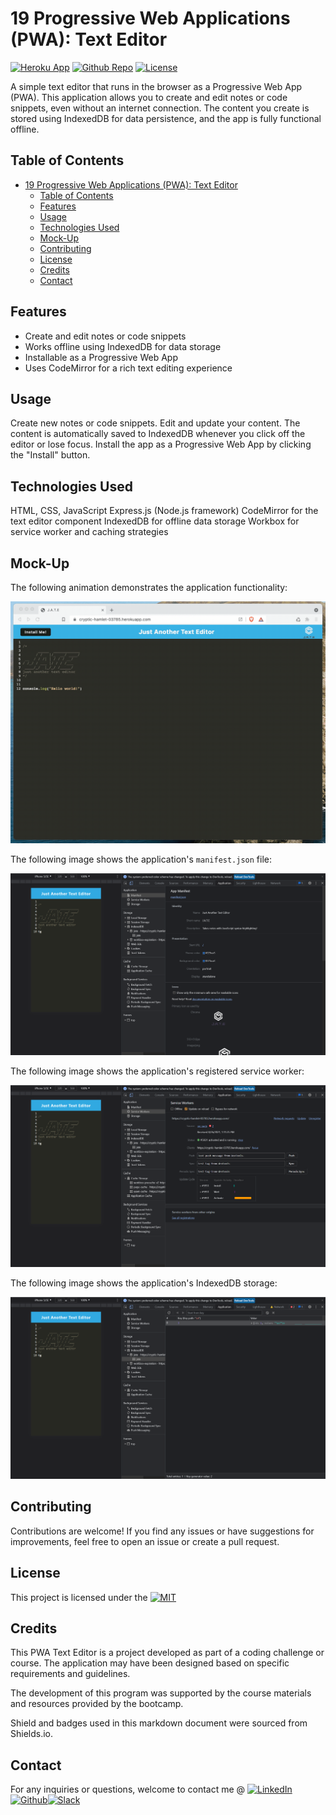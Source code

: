 # 19 Progressive Web Applications (PWA): Text Editor

[![Heroku App](https://img.shields.io/badge/Heroku-Deployed-blueviolet?logo=heroku)](https://github.com/jenho-webdev/JATE_Text_Editor)
[![Github Repo](https://img.shields.io/badge/GitHub_Project_Board-Deployed-blue?logo=github)](https://github.com/jenho-webdev/JATE_Text_Editor)
[![License](https://img.shields.io/badge/License-MIT-blue.svg)](https://github.com/jenho-webdev/Jate_Text_Editor/blob/main/LICENSE)


A simple text editor that runs in the browser as a Progressive Web App (PWA). This application allows you to create and edit notes or code snippets, even without an internet connection. The content you create is stored using IndexedDB for data persistence, and the app is fully functional offline.
## Table of Contents

- [19 Progressive Web Applications (PWA): Text Editor](#19-progressive-web-applications-pwa-text-editor)
  - [Table of Contents](#table-of-contents)
  - [Features](#features)
  - [Usage](#usage)
  - [Technologies Used](#technologies-used)
  - [Mock-Up](#mock-up)
  - [Contributing](#contributing)
  - [License](#license)
  - [Credits](#credits)
  - [Contact](#contact)
## Features

- Create and edit notes or code snippets
- Works offline using IndexedDB for data storage
- Installable as a Progressive Web App
- Uses CodeMirror for a rich text editing experience

## Usage
Create new notes or code snippets.
Edit and update your content.
The content is automatically saved to IndexedDB whenever you click off the editor or lose focus.
Install the app as a Progressive Web App by clicking the "Install" button.

## Technologies Used
HTML, CSS, JavaScript
Express.js (Node.js framework)
CodeMirror for the text editor component
IndexedDB for offline data storage
Workbox for service worker and caching strategies

## Mock-Up

The following animation demonstrates the application functionality:

![Demonstration of the finished Module 19 Challenge being used in the browser and then installed.](./Assets/00-demo.gif)

The following image shows the application's `manifest.json` file:

![Demonstration of the finished Module 19 Challenge with a manifest file in the browser.](./Assets/01-manifest.png)

The following image shows the application's registered service worker:

![Demonstration of the finished Module 19 Challenge with a registered service worker in the browser.](./Assets/02-service-worker.png)

The following image shows the application's IndexedDB storage:

![Demonstration of the finished Module 19 Challenge with a IndexedDB storage named 'jate' in the browser.](./Assets/03-idb-storage.png)


## Contributing
Contributions are welcome! If you find any issues or have suggestions for improvements, feel free to open an issue or create a pull request.

## License
This project is licensed under the [![MIT](https://img.shields.io/badge/License-MIT-lightgrey.svg)](https://github.com/jenho-webdev/Jate_Text_Editor/blob/main/LICENSE)

## Credits

This PWA Text Editor is a project developed as part of a coding challenge or course. The application may have been designed based on specific requirements and guidelines.

The development of this program was supported by the course materials and resources provided by the bootcamp.

Shield and badges used in this markdown document were sourced from Shields.io.

## Contact

For any inquiries or questions, welcome to contact me @
[![LinkedIn][linkedin-shield]](https://www.linkedin.com/in/jen-h-202a1723/)[![Github][Github-shield]](https://github.com/jenho-webdev/Personal-Portfolio)[![Slack][slack-shield]](https://jenworkspace-as73396.slack.com/archives/C052QLTJQHG)

<!-- MARKDOWN LINKS & IMAGES -->
<!-- https://www.markdownguide.org/basic-syntax/#reference-style-links -->
[linkedin-shield]: https://img.shields.io/badge/-LinkedIn-black.svg?style=for-the-badge&logo=linkedin&colorB=555
[Github-shield]:https://img.shields.io/badge/GitHub-100000?style=for-the-badge&logo=github&logoColor=white
[slack-shield]:https://img.shields.io/badge/Slack-4A154B?style=for-the-badge&logo=slack&logoColor=white

